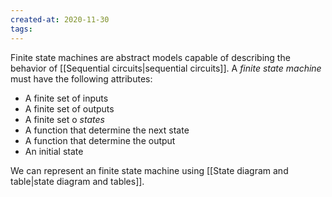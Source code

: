 ```yaml
---
created-at: 2020-11-30
tags:
---
```

Finite state machines are abstract models capable of describing the behavior of [[Sequential circuits|sequential circuits]]. A *finite state machine* must have the following attributes:
- A finite set of inputs
- A finite set of outputs
- A finite set o *states*
- A function that determine the next state
- A function that determine the output
- An initial state

We can represent an finite state machine using [[State diagram and table|state diagram and tables]].